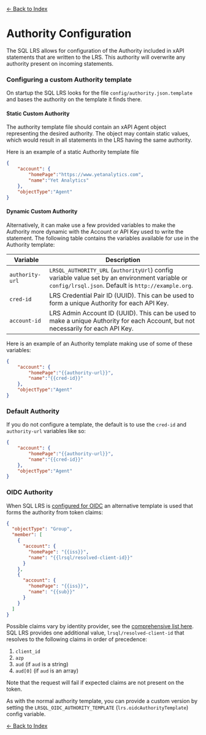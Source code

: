 [<- Back to Index](index.md)

# Authority Configuration

The SQL LRS allows for configuration of the Authority included in xAPI statements that are written to the LRS. This authority will overwrite any authority present on incoming statements.

### Configuring a custom Authority template

On startup the SQL LRS looks for the file `config/authority.json.template` and bases the authority on the template it finds there.

#### Static Custom Authority

The authority template file should contain an xAPI Agent object representing the desired authority. The object may contain static values, which would result in all statements in the LRS having the same authority.

Here is an example of a static Authority template file

```JSON
{
    "account": {
        "homePage":"https://www.yetanalytics.com",
        "name":"Yet Analytics"
    },
    "objectType":"Agent"
}
```

#### Dynamic Custom Authority

Alternatively, it can make use a few provided variables to make the Authority more dynamic with the Account or API Key used to write the statement. The following table contains the variables available for use in the Authority template:

| Variable | Description |
| --- | --- |
| `authority-url` | `LRSQL_AUTHORITY_URL` (`authorityUrl`) config variable value set by an environment variable or `config/lrsql.json`. Default is `http://example.org`. |
| `cred-id` | LRS Credential Pair ID (UUID). This can be used to form a unique Authority for each API Key. |
| `account-id` | LRS Admin Account ID (UUID). This can be used to make a unique Authority for each Account, but not necessarily for each API Key. |

Here is an example of an Authority template making use of some of these variables:

```json
{
    "account": {
        "homePage":"{{authority-url}}",
        "name":"{{cred-id}}"
    },
    "objectType":"Agent"
}
```

### Default Authority

If you do not configure a template, the default is to use the `cred-id` and `authority-url` variables like so:

```json
{
    "account": {
        "homePage":"{{authority-url}}",
        "name":"{{cred-id}}"
    },
    "objectType":"Agent"
}
```

### OIDC Authority

When SQL LRS is [configured for OIDC](oidc.md) an alternative template is used that forms the authority from token claims:

``` json
{
  "objectType": "Group",
  "member": [
    {
      "account": {
        "homePage": "{{iss}}",
        "name": "{{lrsql/resolved-client-id}}"
      }
    },
    {
      "account": {
        "homePage": "{{iss}}",
        "name": "{{sub}}"
      }
    }
  ]
}
```

Possible claims vary by identity provider, see the [comprehensive list here](https://www.iana.org/assignments/jwt/jwt.xhtml). SQL LRS provides one additional value, `lrsql/resolved-client-id` that resolves to the following claims in order of precedence:

1. `client_id`
2. `azp`
3. `aud` (if `aud` is a string)
4. `aud[0]` (if `aud` is an array)

Note that the request will fail if expected claims are not present on the token.

As with the normal authority template, you can provide a custom version by setting the `LRSQL_OIDC_AUTHORITY_TEMPLATE` (`lrs.oidcAuthorityTemplate`) config variable.

[<- Back to Index](index.md)
